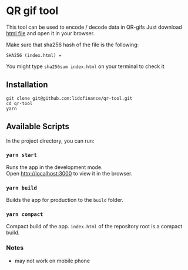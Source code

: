 # QR gif tool

This tool can be used to encode / decode data in QR-gifs
Just download [html file](index.html) and open it in your browser.

Make sure that sha256 hash of the file is the following:
```
SHA256 (index.html) = 
```
You might type `sha256sum index.html` on your terminal to check it

## Installation

```
git clone git@github.com:lidofinance/qr-tool.git
cd qr-tool
yarn
```

## Available Scripts

In the project directory, you can run:

### `yarn start`

Runs the app in the development mode.\
Open [http://localhost:3000](http://localhost:3000) to view it in the browser.

### `yarn build`

Builds the app for production to the `build` folder.

### `yarn compact`

Compact build of the app. `index.html` of the repository root is a compact build.

### Notes

- may not work on mobile phone
